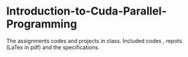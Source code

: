 # Introduction-to-Cuda-Parallel-Programming
The assignments codes and projects in class. Included codes , repots (LaTex in pdf) and the specifications.
